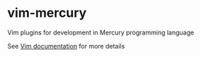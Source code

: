 vim-mercury
===========

Vim plugins for development in Mercury programming language

See [Vim documentation](doc/mercury.txt) for more details
